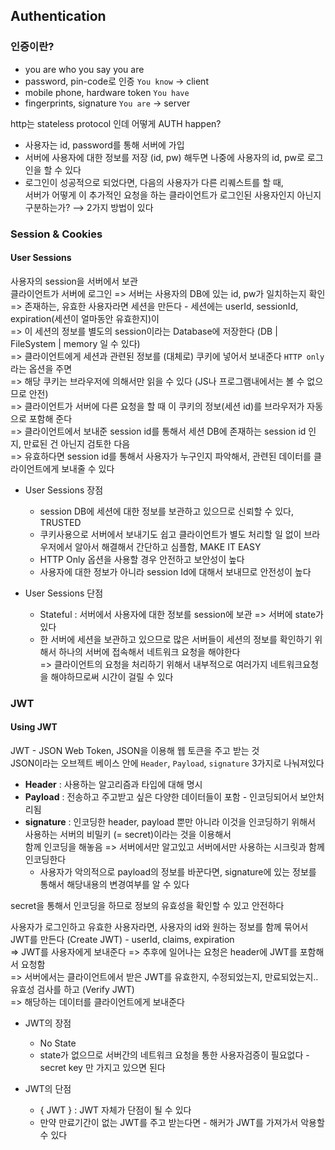 ## Authentication

### 인증이란?

- you are who you say you are
- password, pin-code로 인증 `You know` → client
- mobile phone, hardware token `You have`
- fingerprints, signature `You are` → server

http는 stateless protocol 인데 어떻게 AUTH happen?

- 사용자는 id, password를 통해 서버에 가입
- 서버에 사용자에 대한 정보를 저장 (id, pw) 해두면 나중에 사용자의 id, pw로 로그인을 할 수 있다
- 로그인이 성공적으로 되었다면, 다음의 사용자가 다른 리퀘스트를 할 때,  
  서버가 어떻게 이 추가적인 요청을 하는 클라이언트가 로그인된 사용자인지 아닌지 구분하는가? ⟶ 2가지 방법이 있다

### Session & Cookies

#### User Sessions

사용자의 session을 서버에서 보관  
클라이언트가 서버에 로그인 => 서버는 사용자의 DB에 있는 id, pw가 일치하는지 확인  
=> 존재하는, 유효한 사용자라면 세션을 만든다 - 세션에는 userId, sessionId, expiration(세션이 얼마동안 유효한지)이  
=> 이 세션의 정보를 별도의 session이라는 Database에 저장한다 (DB | FileSystem | memory 일 수 있다)  
=> 클라이언트에게 세션과 관련된 정보를 (대체로) 쿠키에 넣어서 보내준다 `HTTP only`라는 옵션을 주면  
=> 해당 쿠키는 브라우저에 의해서만 읽을 수 있다 (JS나 프로그램내에서는 볼 수 없으므로 안전)  
=> 클라이언트가 서버에 다른 요청을 할 때 이 쿠키의 정보(세션 id)를 브라우저가 자동으로 포함해 준다  
=> 클라이언트에서 보내준 session id를 통해서 세션 DB에 존재하는 session id 인지, 만료된 건 아닌지 검토한 다음  
=> 유효하다면 session id를 통해서 사용자가 누구인지 파악해서, 관련된 데이터를 클라이언트에게 보내줄 수 있다

- User Sessions 장점

  - session DB에 세션에 대한 정보를 보관하고 있으므로 신뢰할 수 있다, TRUSTED
  - 쿠키사용으로 서버에서 보내기도 쉽고 클라이언트가 별도 처리할 일 없이 브라우저에서 알아서 해결해서 간단하고 심플함, MAKE IT EASY
  - HTTP Only 옵션을 사용할 경우 안전하고 보안성이 높다
  - 사용자에 대한 정보가 아니라 session Id에 대해서 보내므로 안전성이 높다

- User Sessions 단점
  - Stateful : 서버에서 사용자에 대한 정보를 session에 보관 => 서버에 state가 있다
  - 한 서버에 세션을 보관하고 있으므로 많은 서버들이 세션의 정보를 확인하기 위해서 하나의 서버에 접속해서 네트워크 요청을 해야한다  
    => 클라이언트의 요청을 처리하기 위해서 내부적으로 여러가지 네트워크요청을 해야하므로써 시간이 걸릴 수 있다

### JWT

#### Using JWT

JWT - JSON Web Token, JSON을 이용해 웹 토큰을 주고 받는 것  
JSON이라는 오브젝트 베이스 안에 `Header`, `Payload`, `signature` 3가지로 나눠져있다

- **Header** : 사용하는 알고리즘과 타입에 대해 명시
- **Payload** : 전송하고 주고받고 싶은 다양한 데이터들이 포함 - 인코딩되어서 보안처리됨
- **signature** : 인코딩한 header, payload 뿐만 아니라 이것을 인코딩하기 위해서 사용하는 서버의 비밀키 (= secret)이라는 것을 이용해서  
  함께 인코딩을 해놓음 => 서버에서만 알고있고 서버에서만 사용하는 시크릿과 함께 인코딩한다
  - 사용자가 악의적으로 payload의 정보를 바꾼다면, signature에 있는 정보를 통해서 해당내용의 변경여부를 알 수 있다

secret을 통해서 인코딩을 하므로 정보의 유효성을 확인할 수 있고 안전하다

사용자가 로그인하고 유효한 사용자라면, 사용자의 id와 원하는 정보를 함께 묶어서 JWT를 만든다 (Create JWT) - userId, claims, expiration  
=> JWT를 사용자에게 보내준다 => 추후에 일어나는 요청은 header에 JWT를 포함해서 요청함  
=> 서버에서는 클라이언트에서 받은 JWT를 유효한지, 수정되었는지, 만료되었는지.. 유효성 검사를 하고 (Verify JWT)  
=> 해당하는 데이터를 클라이언트에게 보내준다

- JWT의 장점

  - No State
  - state가 없으므로 서버간의 네트워크 요청을 통한 사용자검증이 필요없다 - secret key 만 가지고 있으면 된다

- JWT의 단점
  - { JWT } : JWT 자체가 단점이 될 수 있다
  - 만약 만료기간이 없는 JWT를 주고 받는다면 - 해커가 JWT를 가져가서 악용할 수 있다

